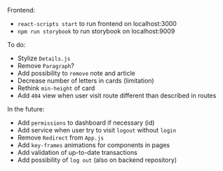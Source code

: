 Frontend:
- `react-scripts start` to run frontend on localhost:3000
- `npm run storybook` to run storybook on localhost:9009

To do:
- Stylize `Details.js`
- Remove `Paragraph`?
- Add possibility to `remove` note and article
- Decrease number of letters in cards (limitation)
- Rethink `min-height` of card
- Add `404` view when user visit route different than described in routes

In the future:
- Add `permissions` to dashboard if necessary (id)
- Add service when user try to visit `logout` without `login`
- Remove `Redirect` from `App.js`
- Add `key-frames` animations for components in pages
- Add validation of up-to-date transactions
- Add possibility of `log out` (also on backend repository)

